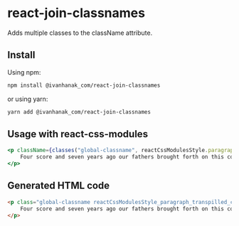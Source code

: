 # react-join-classnames

Adds multiple classes to the className attribute.

## Install

Using npm:

```sh
npm install @ivanhanak_com/react-join-classnames
```

or using yarn:

```sh
yarn add @ivanhanak_com/react-join-classnames
```


## Usage with react-css-modules

```jsx harmony
<p className={classes("global-classname", reactCssModulesStyle.paragraph, shouldIBeTruthful && "then-include-this", andIfThisIsFalse && "will-not-be-included")}>
    Four score and seven years ago our fathers brought forth on this continent, a new nation, conceived in Liberty, and dedicated to the proposition that all men are created equal.
</p>
```

## Generated HTML code

```html
<p class="global-classname reactCssModulesStyle_paragraph_transpilled_class_name then-include-this">
    Four score and seven years ago our fathers brought forth on this continent, a new nation, conceived in Liberty, and dedicated to the proposition that all men are created equal.
</p>
```